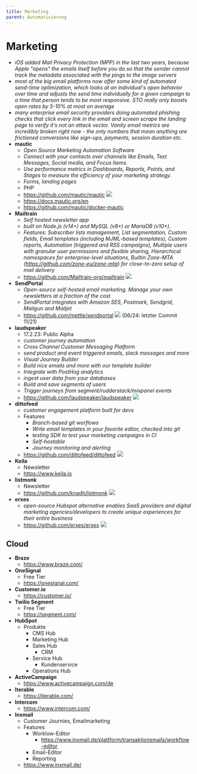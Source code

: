 ```yaml
---
title: Marketing
parent: Automatisierung
---
```


# Marketing
- *iOS added Mail Privacy Protection (MPP) in the last two years, because Apple "opens" the emails itself before you do so that the sender cannot track the metadata associated with the pings to the image servers*
- *most of the big email platforms now offer some kind of automated send-time optimization, which looks at an individual's open behavior over time and adjusts the send time individually for a given campaign to a time that person tends to be most responsive. STO really only boosts open rates by 5-10% at most on average*
- *many enterprise email security providers doing automated phishing checks that click every link in the email and screen scrape the landing page to verify it's not an attack vector. Vanity email metrics are incredibly broken right now - the only numbers that mean anything are frictioned conversions like sign-ups, payments, session duration etc.*
- **mautic**
    - *Open Source Marketing Automation Software*
    - *Connect with your contacts over channels like Emails, Text Messages, Social media, and Focus Items.*
    - *Use performance metrics in Dashboards, Reports, Points, and Stages to measure the efficiency of your marketing strategy.*
    - *Forms, landing pages*
    - PHP
    - <https://github.com/mautic/mautic> <img loading="lazy" src="https://img.shields.io/github/stars/mautic/mautic?style=flat-square"/>
    - <https://docs.mautic.org/en>
    - <https://github.com/mautic/docker-mautic>
- **Mailtrain**
    - *Self hosted newsletter app*
    - *built on Node.js (v14+) and MySQL (v8+) or MariaDB (v10+).*
    - *Features: Subscriber lists management, List segmentation, Custom fields, Email templates (including MJML-based templates), Custom reports,
    Automation (triggered and RSS campaigns), Multiple users with granular user permissions and flexible sharing, Hierarchical namespaces for enterprise-level situations, 
    Builtin Zone-MTA (https://github.com/zone-eu/zone-mta) for close-to-zero setup of mail delivery*
    - <https://github.com/Mailtrain-org/mailtrain> <img loading="lazy" src="https://img.shields.io/github/stars/Mailtrain-org/mailtrain?style=flat-square"/>
- **SendPortal**
    - *Open-source self-hosted email marketing. Manage your own newsletters at a fraction of the cost*
    - *SendPortal integrates with Amazon SES, Postmark, Sendgrid, Mailgun and Mailjet*
    - <https://github.com/mettle/sendportal> <img loading="lazy" src="https://img.shields.io/github/stars/mettle/sendportal?style=flat-square"/> (06/24: letzter Commit 11/21)
- **laudspeaker**
    - 17.2.23: Public Alpha
    - *customer journey automation*
    - *Cross Channel Customer Messaging Platform*
    - *send product and event triggered emails, slack messages and more*
    - *Visual Journey Builder*
    - *Build nice emails and more with our template builder*
    - *Integrate with PostHog analytics*
    - *ingest user data from your databases*
    - *Build and save segments of users*
    - *Trigger journeys from segment/rudderstack/mixpanel events*
    - <https://github.com/laudspeaker/laudspeaker> <img loading="lazy" src="https://img.shields.io/github/stars/laudspeaker/laudspeaker?style=flat-square"/>
- **dittofeed**
    - *customer engagement platform built for devs*
    - Features
        - *Branch-based git worflows*
        - *Write email templates in your favorite editor, checked into git*
        - *testing SDK to test your marketing campaigns in CI*
        - *Self-hostable*
        - *Journey monitoring and alerting*
    - <https://github.com/dittofeed/dittofeed> <img loading="lazy" src="https://img.shields.io/github/stars/dittofeed/dittofeed?style=flat-square"/>
- **Keila**
    - Newsletter
    - <https://www.keila.io>
- **listmonk**
    - Newsletter
    - <https://github.com/knadh/listmonk> <img loading="lazy" src="https://img.shields.io/github/stars/knadh/listmonk?style=flat-square"/>
- **erxes**
    - *open-source Hubspot alternative enables SaaS providers and digital marketing agencies/developers to create unique experiences for their entire business* 
    - <https://github.com/erxes/erxes> <img loading="lazy" src="https://img.shields.io/github/stars/erxes/erxes?style=flat-square"/>

## Cloud
- **Braze**
    - <https://www.braze.com/> 
- **OneSignal**
    - Free Tier 
    - <https://onesignal.com/> 
- **Customer.io**
    - <https://customer.io/> 
- **Twilio Segment**
    - Free Tier
    - <https://segment.com/> 
- **HubSpot**
    - Produkte 
        - CMS Hub
        - Marketing Hub
        - Sales Hub
            - CRM
        - Service Hub
             - Kundenservice
        - Operations Hub
- **ActiveCampaign**
    - <https://www.activecampaign.com/de> 
- **Iterable**
    - <https://iterable.com/> 
- **Intercom**
    - <https://www.intercom.com/>
- **Inxmail**
    - Customer Journies, Emailmarketing
    - Features
        - Worklow-Editor
          - <https://www.inxmail.de/plattform/transaktionsmails/workflow-editor> 
        - Email-Editor
        - Reporting 
    - <https://www.inxmail.de/> 
